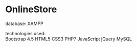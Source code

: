 # OnlineStore

database: XAMPP


technologies used: <br>
Bootstrap 4.5
HTML5
CSS3
PHP7
JavaScript
jQuery
MySQL
